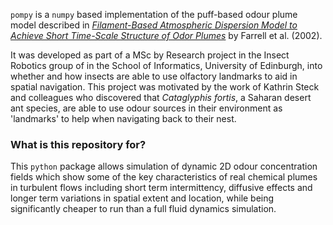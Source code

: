 `pompy` is a `numpy` based implementation of the puff-based odour plume model described in [*Filament-Based Atmospheric Dispersion Model to Achieve Short Time-Scale Structure of Odor Plumes*](http://link.springer.com/article/10.1023%2FA%3A1016283702837#page-1) by Farrell et al. (2002).

It was developed as part of a MSc by Research project in the Insect Robotics group of in the School of Informatics, University of Edinburgh, into whether and how insects are able to use olfactory landmarks to aid in spatial navigation. This project was motivated by the work of Kathrin Steck and colleagues who discovered that *Cataglyphis fortis*, a Saharan desert ant species, are able to use odour sources in their environment as 'landmarks' to help when navigating back to their nest.

### What is this repository for? ###

This `python` package allows simulation of dynamic 2D odour concentration fields which show some of the key characteristics of real chemical plumes in turbulent flows including short term intermittency, diffusive effects and longer term variations in spatial extent and location, while being significantly cheaper to run than a full fluid dynamics simulation.
